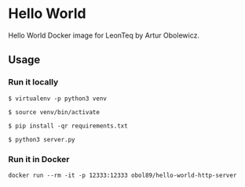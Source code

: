 # Hello World

Hello World Docker image for LeonTeq by Artur Obolewicz.

## Usage

### Run it locally

```
$ virtualenv -p python3 venv

$ source venv/bin/activate

$ pip install -qr requirements.txt

$ python3 server.py
```

### Run it in Docker

```
docker run --rm -it -p 12333:12333 obol89/hello-world-http-server
```
